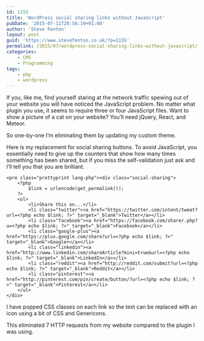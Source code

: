 ```yaml
---
id: 1155
title: 'WordPress social sharing links without JavaScript'
pubDate: '2015-07-11T20:56:19+01:00'
author: 'Steve Fenton'
layout: post
guid: 'https://www.stevefenton.co.uk/?p=1155'
permalink: /2015/07/wordpress-social-sharing-links-without-javascript/
categories:
    - CMS
    - Programming
tags:
    - php
    - wordpress
---
```


If you, like me, find yourself staring at the network traffic spewing out of your website you will have noticed the JavaScript problem. No matter what plugin you use, it seems to require three or four JavaScript files. Want to show a picture of a cat on your website? You’ll need jQuery, React, and Meteor.

So one-by-one I’m eliminating them by updating my custom theme.

Here is my replacement for social sharing buttons. To avoid JavaScript, you essentially need to give up the counters that show how many times something has been shared, but if you miss the self-validation just ask and I’ll tell you that you are brilliant.

```
<pre class="prettyprint lang-php"><div class="social-sharing">
	<?php
		$link = urlencode(get_permalink());
	?>
	<ul>
		<li>Share this on...</li>
		<li class="twitter"><a href="https://twitter.com/intent/tweet?url=<?php echo $link; ?>" target="_blank">Twitter</a></li>
		<li class="facebook"><a href="https://facebook.com/sharer.php?u=<?php echo $link; ?>" target="_blank">Facebook</a></li>
		<li class="google-plus"><a href="https://plus.google.com/share?url=<?php echo $link; ?>" target="_blank">Google+</a></li>
		<li class="linkedin"><a href="http://www.linkedin.com/shareArticle?mini=true&url=<?php echo $link; ?>" target="_blank">LinkedIn</a></li>
		<li class="reddit"><a href="http://reddit.com/submit?url=<?php echo $link; ?>" target="_blank">Reddit</a></li>
		<li class="pinterest"><a href="http://pinterest.com/pin/create/button/?url=<?php echo $link; ?>" target="_blank">Pinterest</a></li>
	</ul>	
</div>
```

I have popped CSS classes on each link so the text can be replaced with an icon using a bit of CSS and Genericons.

This eliminated 7 HTTP requests from my website compared to the plugin I was using.